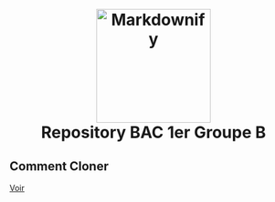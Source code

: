
<h1 align="center">
  <br>
  <a><img src="https://esa-namur.be/wp-content/uploads/2019/05/logo-site-2.png" alt="Markdownify" width="200"></a>
  <br>
  Repository BAC 1er Groupe B
  <br>
</h1>

## Comment Cloner

<a href="https://www.jetbrains.com/help/pycharm/cloning-repository.html#clone_project_from_main_screen">
Voir</a> 





